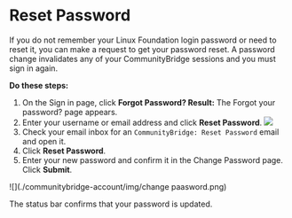 # Reset Password

If you do not remember your Linux Foundation login password or need to reset it, you can make a request to get your password reset. A password change invalidates any of your CommunityBridge sessions and you must sign in again.

**Do these steps:**

1. On the Sign in page, click **Forgot Password? Result:** The Forgot your password? page appears.
2. Enter your username or email address and click **Reset Password**. ![](https://firebasestorage.googleapis.com/v0/b/gitbook-28427.appspot.com/o/assets%2Flinux-foundation-documentation%2F-M2DD0Aet7mbzEuwibdA%2F-M2DE4FvEw8i4RhigoTC%2F7418504.png?generation=1584008035901308&alt=media)​
3. Check your email inbox for an `CommunityBridge: Reset Password` email and open it.
4. Click **Reset Password**.
5. Enter your new password and confirm it in the Change Password page. Click **Submit**. 

![](./communitybridge-account/img/change paasword.png) 

The status bar confirms that your password is updated.

